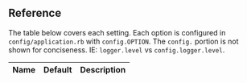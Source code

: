 ## Reference

The table below covers each setting. Each option is configured in `config/application.rb` with `config.OPTION`. The `config.` portion is not shown for conciseness. IE: `logger.level` vs `config.logger.level`.

Name | Default | Description
--- | --- | ---
